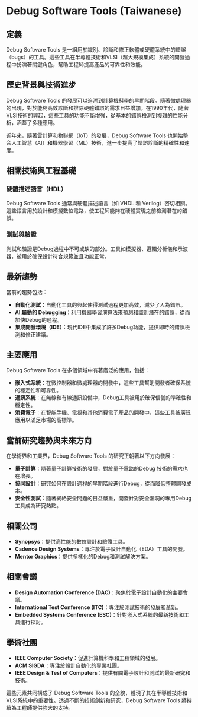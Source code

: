 # Debug Software Tools (Taiwanese)

## 定義
Debug Software Tools 是一組用於識別、診斷和修正軟體或硬體系統中的錯誤（bugs）的工具。這些工具在半導體技術和VLSI（超大規模集成）系統的開發過程中扮演著關鍵角色，幫助工程師提高產品的可靠性和效能。

## 歷史背景與技術進步
Debug Software Tools 的發展可以追溯到計算機科學的早期階段。隨著微處理器的出現，對於能夠高效診斷和排除硬體錯誤的需求日益增加。在1990年代，隨著VLSI技術的興起，這些工具的功能不斷增強，從基本的錯誤檢測到複雜的性能分析，涵蓋了多種應用。

近年來，隨著雲計算和物聯網（IoT）的發展，Debug Software Tools 也開始整合人工智慧（AI）和機器學習（ML）技術，進一步提高了錯誤診斷的精確性和速度。

## 相關技術與工程基礎
### 硬體描述語言（HDL）
Debug Software Tools 通常與硬體描述語言（如 VHDL 和 Verilog）密切相關。這些語言用於設計和模擬數位電路，使工程師能夠在硬體實現之前檢測潛在的錯誤。

### 測試與驗證
測試和驗證是Debug過程中不可或缺的部分。工具如模擬器、邏輯分析儀和示波器，被用於確保設計符合規範並且功能正常。

## 最新趨勢
當前的趨勢包括：
- **自動化測試**：自動化工具的興起使得測試過程更加高效，減少了人為錯誤。
- **AI 驅動的 Debugging**：利用機器學習演算法來預測和識別潛在的錯誤，從而加快Debug的過程。
- **集成開發環境（IDE）**：現代IDE中集成了許多Debug功能，提供即時的錯誤檢測和修正建議。

## 主要應用
Debug Software Tools 在多個領域中有著廣泛的應用，包括：
- **嵌入式系統**：在微控制器和微處理器的開發中，這些工具幫助開發者確保系統的穩定性和可靠性。
- **通訊系統**：在無線和有線通訊設備中，Debug工具被用於確保信號的準確性和穩定性。
- **消費電子**：在智能手機、電視和其他消費電子產品的開發中，這些工具被廣泛應用以滿足市場的高標準。

## 當前研究趨勢與未來方向
在學術界和工業界，Debug Software Tools 的研究正朝著以下方向發展：
- **量子計算**：隨著量子計算技術的發展，對於量子電路的Debug 技術的需求也在增長。
- **協同設計**：研究如何在設計過程的早期階段進行Debug，從而降低整體開發成本。
- **安全性測試**：隨著網絡安全問題的日益嚴重，開發針對安全漏洞的專用Debug工具成為研究熱點。

## 相關公司
- **Synopsys**：提供高性能的數位設計和驗證工具。
- **Cadence Design Systems**：專注於電子設計自動化（EDA）工具的開發。
- **Mentor Graphics**：提供多樣化的Debug和測試解決方案。

## 相關會議
- **Design Automation Conference (DAC)**：聚焦於電子設計自動化的主要會議。
- **International Test Conference (ITC)**：專注於測試技術的發展和革新。
- **Embedded Systems Conference (ESC)**：針對嵌入式系統的最新技術和工具進行探討。

## 學術社團
- **IEEE Computer Society**：促進計算機科學和工程領域的發展。
- **ACM SIGDA**：專注於設計自動化的專業社團。
- **IEEE Design & Test of Computers**：提供有關電子設計和測試的最新研究和技術。

這些元素共同構成了 Debug Software Tools 的全貌，體現了其在半導體技術和VLSI系統中的重要性。透過不斷的技術創新和研究，Debug Software Tools 將持續為工程師提供強大的支持。
